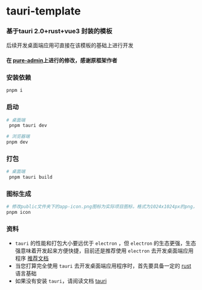<h1>tauri-template</h1>

###  基于tauri 2.0+rust+vue3 封装的模板
后续开发桌面端应用可直接在该模板的基础上进行开发
#### 在 [pure-admin](https://pure-admin.github.io/vue-pure-admin/#/login)上进行的修改，感谢原框架作者
### 安装依赖

```sh
pnpm i
```

### 启动

```sh
# 桌面端
 pnpm tauri dev
```

```sh
# 浏览器端
pnpm dev
```

### 打包

```sh
# 桌面端
 pnpm tauri build
```

### 图标生成

```sh
# 修改public文件夹下的app-icon.png图标为实际项目图标，格式为1024x1024px的png，然后执行下面的命令即可一键生成所有平台的icon并放在src-tauri/icons文件夹中
pnpm icon
```

### 资料

- `tauri` 的性能和打包大小要远优于 `electron` ，但 `electron` 的生态更强，生态强意味着开发起来方便快捷，目前还是推荐使用 `electron` 去开发桌面端应用程序 [推荐文档](https://www.cnblogs.com/Grewer/p/12789261.html)
- 当您打算完全使用 `tauri` 去开发桌面端应用程序时，首先要具备一定的 [rust](https://www.rust-lang.org/zh-CN/) 语言基础
- 如果没有安装 `tauri`，请阅读文档 [tauri](https://tauri.app/zh/)
